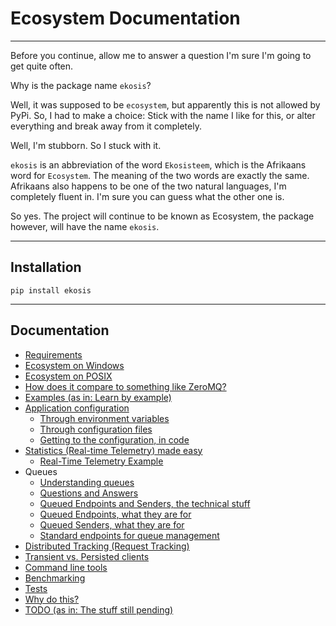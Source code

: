 # Ecosystem Documentation

---
Before you continue, allow me to answer a question I'm sure I'm going to get
quite often.

Why is the package name `ekosis`?

Well, it was supposed to be `ecosystem`, but apparently this is not allowed by
PyPi. So, I had to make a choice: Stick with the name I like for this, or
alter everything and break away from it completely.

Well, I'm stubborn. So I stuck with it.

`ekosis` is an abbreviation of the word `Ekosisteem`, which is the Afrikaans word
for `Ecosystem`. The meaning of the two words are exactly the same. Afrikaans also
happens to be one of the two natural languages, I'm completely fluent in. I'm sure
you can guess what the other one is.

So yes. The project will continue to be known as Ecosystem, the package however,
will have the name `ekosis`.

---
## Installation

`pip install ekosis`

---
## Documentation
- [Requirements](./requirements.md)
- [Ecosystem on Windows](./ecosystem_on_windows.md)
- [Ecosystem on POSIX](./ecosystem_on_posix.md)
- [How does it compare to something like ZeroMQ?](./comparison_to_zeromq.md)
- [Examples (as in: Learn by example)](./examples.md)
- [Application configuration](./configuration/configuration.md)
  - [Through environment variables](./configuration/through_environment_variables.md)
  - [Through configuration files](./configuration/through_configuration_files.md)
  - [Getting to the configuration, in code](./configuration/getting_config_from_code.md)
- [Statistics (Real-time Telemetry) made easy](./statistics_keeper.md)
  - [Real-Time Telemetry Example](./examples/telemetry/telemetry.md)
- Queues
  - [Understanding queues](queueds/understanding_queues.md)
  - [Questions and Answers](queueds/questions_and_answers.md)
  - [Queued Endpoints and Senders, the technical stuff](queueds/technical_stuff.md)
  - [Queued Endpoints, what they are for](queueds/queued_endpoints.md)
  - [Queued Senders, what they are for](queueds/queued_senders.md)
  - [Standard endpoints for queue management](queueds/standard_endpoints_for_management.md)
- [Distributed Tracking (Request Tracking)](./distributed_tracking.md)
- [Transient vs. Persisted clients](./transient_vs_persistant_connections.md)
- [Command line tools](./command_line_tool.md)
- [Benchmarking](./benchmarking/benchmarking.md)
- [Tests](../tests/README.md)
- [Why do this?](./why.md)
- [TODO (as in: The stuff still pending)](./todo.md)
